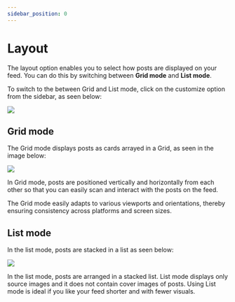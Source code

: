 ```yaml
---
sidebar_position: 0
---
```


# Layout

The layout option enables you to select how posts are displayed on your feed. You can do this by switching between **Grid mode** and **List mode**.

To switch to the between Grid and List mode, click on the customize option from the sidebar, as seen below:

![](https://daily-now-res.cloudinary.com/image/upload/v1695752389/docs-v2/Grid-customize.png
)

## Grid mode

The Grid mode displays posts as cards arrayed in a Grid, as seen in the image below:

![](https://daily-now-res.cloudinary.com/image/upload/v1695752392/docs-v2/Grid-view.png)

In Grid mode, posts are positioned vertically and horizontally from each other so that you can easily scan and interact with the posts on the feed. 

The Grid mode easily adapts to various viewports and orientations, thereby ensuring consistency across platforms and screen sizes. 


## List mode

In the list mode, posts are stacked in a list as seen below:

![](https://daily-now-res.cloudinary.com/image/upload/v1695752387/docs-v2/List-view.png)

In the list mode, posts are arranged in a stacked list.  List mode displays only source images and it does not contain cover images of posts. Using List mode is ideal if you like your feed shorter and with fewer visuals.
